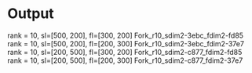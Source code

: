 # Output

rank = 10, sl=[500, 200], fl=[300, 200] Fork_r10_sdim2-3ebc_fdim2-fd85
rank = 10, sl=[500, 200], fl=[200, 300] Fork_r10_sdim2-3ebc_fdim2-37e7
rank = 10, sl=[200, 500], fl=[300, 200] Fork_r10_sdim2-c877_fdim2-fd85
rank = 10, sl=[200, 500], fl=[200, 300] Fork_r10_sdim2-c877_fdim2-37e7
